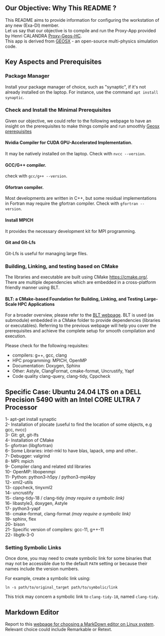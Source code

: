 ## Our Objective: Why This README ?

This README aims to provide information for configuring the workstation of any new (Exa-DI) member.  
Let us say that our objective is to compile and run the Proxy-App provided by Henri CALANDRA [Proxy-Geos-HC](https://github.com/proxySem).  
This app is derived from [GEOSX](https://geosx-geosx.readthedocs-hosted.com/en/latest/) - an open-source multi-physics simulation code. 

## Key Aspects and Prerequisites  

### Package Manager 

Install your package manager of choice, such as "synaptic", if it's not already installed on the laptop. For instance, use the command ```apt install synaptic```. 

### Check and Install the Minimal Prerequisites

Given our objective, we could refer to the following webpage to have an insight on the prerequisites to make things compile and run smoothly [Geosx prerequisites](https://geosx-geosx.readthedocs-hosted.com/en/latest/docs/sphinx/buildGuide/Prerequisites.html#prerequisites)  

#### Nvidia Compiler for CUDA GPU-Accelerated Implementation. 

It may be natively installed on the laptop. Check with ```nvcc --version```. 


#### GCC/G++ compiler. 

check with ```gcc/g++ --version```. 


#### Gfortran compiler.

Most developments are written in C++, but some residual implementations in Fortran may require the gfortran compiler. 
Check with ```gfortran --version```.  

#### Install MPICH

It provides the necessary development kit for MPI programming.  

#### Git and Git-Lfs 

Git-Lfs is useful for managing large files. 


### Building, Linking, and testing based on CMake 

The libraries and executable are built using CMake https://cmake.org/. There are multiple dependencies which are embedded in a cross-platform 
friendly manner using BLT.

#### BLT: a CMake-based Foundation for Building, Linking, and Testing Large-Scale HPC Applications 

For a broader overview, please refer to the [BLT webpage](https://github.com/LLNL/blt?tab=readme-ov-file). BLT is used (as submodule) embedded in a CMake folder to provide dependencies (libraries or executables). Referring to the previous webpage will help you cover the prerequisites and achieve the complete setup for smooth compilation and execution. 

Please check for the following requisites:  

- compilers: g++, gcc, clang  
- HPC programming: MPICH, OpenMP  
- Documentation: Doxygen, Sphinx 
- Other: Astyle, ClangFormat, cmake-format, Uncrustify, Yapf 
- Code quality clang-query, clang-tidy, Cppcheck 

## Specific Case: Ubuntu 24.04 LTS on a DELL Precision 5490 with an Intel CORE ULTRA 7 Processor  

1- apt-get install synaptic  
2- Installation of  plocate (useful to find the location of some objects, e.g gcc, nvcc)  
3- Git: git, git-lfs  
4- Installation of CMake  
5- gfortran (libgfortran)  
6- Some Libraries: intel-mkl to have blas, lapack, omp and other..  
7- Debugger: valgrind  
8- MPI: mpich  
9- Compiler clang and related std libraries  
10- OpenMP: libopenmpi  
11- Python: python3-h5py / python3-mpi4py  
12- xml2-utils  
13- cppcheck, tinyxml2  
14- uncrustify  
15- clang-tidy-18 / clang-tidy *(may require a symbolic link)*  
16- libastyle3, doxygen, Astyle  
17- python3-yapf  
18- cmake-format, clang-format *(may require a symbolic link)*  
19- sphinx, flex  
20- bison  
21- Specific version of compilers: gcc-11, g++-11  
22- libgtk-3-0  

### Setting Symbolic Links 

Once done, you may need to create symbolic link for some binaries that may not be accessible due to the default ```PATH``` setting or because their names include the version numbers.  

For example, create a symbolic link using: 

```ln -s path/to/original_target path/to/symbolic/link```  

This trick may concern a symbolic link to ```clang-tidy-18```, named ```clang-tidy```. 



## Markdown Editor 

Report to this  [webpage for choosing a MarkDown editor on Linux system](https://www.bettertechtips.com/linux/markdown-editor-linux/). Relevant choice could include Remarkable or Retext. 